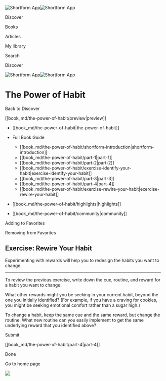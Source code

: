 ![Shortform App](/img/logo.36a2399e.svg)![Shortform App](/img/logo-dark.70c1b072.svg)

Discover

Books

Articles

My library

Search

Discover

![Shortform App](/img/logo.36a2399e.svg)![Shortform App](/img/logo-dark.70c1b072.svg)

# The Power of Habit

Back to Discover

[[book_md/the-power-of-habit/preview|preview]]

  * [[book_md/the-power-of-habit|the-power-of-habit]]
  * Full Book Guide

    * [[book_md/the-power-of-habit/shortform-introduction|shortform-introduction]]
    * [[book_md/the-power-of-habit/part-1|part-1]]
    * [[book_md/the-power-of-habit/part-2|part-2]]
    * [[book_md/the-power-of-habit/exercise-identify-your-habit|exercise-identify-your-habit]]
    * [[book_md/the-power-of-habit/part-3|part-3]]
    * [[book_md/the-power-of-habit/part-4|part-4]]
    * [[book_md/the-power-of-habit/exercise-rewire-your-habit|exercise-rewire-your-habit]]
  * [[book_md/the-power-of-habit/highlights|highlights]]
  * [[book_md/the-power-of-habit/community|community]]



Adding to Favorites 

Removing from Favorites 

## Exercise: Rewire Your Habit

Experimenting with rewards will help you to redesign the habits you want to change.

* * *

To review the previous exercise, write down the cue, routine, and reward for a habit you want to change.

What other rewards might you be seeking in your current habit, beyond the one you initially identified? (For example, if you have a craving for cookies, you might be seeking emotional comfort rather than a sugar high.)

To change a habit, keep the same cue and the same reward, but change the routine. What new routine can you easily implement to get the same underlying reward that you identified above?

Submit 

[[book_md/the-power-of-habit/part-4|part-4]]

Done

Go to home page 

![](https://bat.bing.com/action/0?ti=56018282&Ver=2&mid=2a86b324-f595-4d7b-bc7d-c5ce472e40b2&sid=1711133063fa11eebdec89a8b8ae3bbc&vid=171147a063fa11eea7440fcfeb230d96&vids=0&msclkid=N&pi=0&lg=en-US&sw=800&sh=600&sc=24&nwd=1&tl=Shortform%20%7C%20Book&p=https%3A%2F%2Fwww.shortform.com%2Fapp%2Fbook%2Fthe-power-of-habit%2Fexercise-rewire-your-habit&r=&lt=403&evt=pageLoad&sv=1&rn=732292)
